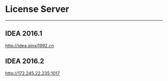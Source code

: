 # License Server

-----

## IDEA 2016.1
http://idea.qinxi1992.cn

## IDEA 2016.2
http://172.245.22.235:1017
